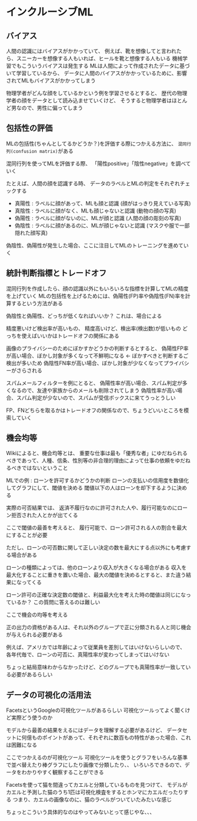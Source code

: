 # インクルーシブML

## バイアス

人間の認識にはバイアスがかかっていて、
例えば、靴を想像してと言われたら、スニーカーを想像する人もいれば、ヒールを靴と想像する人もいる
機械学習でもこういうバイアスは発生する
MLは人間によって作成されたデータに基づいて学習しているから、
データに人間のバイアスがかかっているために、影響されてMLもバイアスがかかってしまう

物理学者がどんな顔をしているかという例を学習させるとすると、
歴代の物理学者の顔をデータとして読み込ませていくけど、
そうすると物理学者はほとんど男なので、男性に偏ってしまう

## 包括性の評価

MLの包括性(ちゃんとしてるかどうか？)を評価する際につかえる方法に、
`混同行列(confusion matrix)`がある

混同行列を使ってMLを評価する際、
「陽性positive」「陰性negative」を調べていく

たとえば、人間の顔を認識する時、
データのラベルとMLの判定をそれぞれチェックする
- 真陽性 : ラベルに顔があって、MLも顔と認識             (顔がはっきり見えている写真)
- 真陰性 : ラベルに顔がなく、MLも顔じゃないと認識       (動物の顔の写真)
- 偽陽性 : ラベルに顔がないのに、MLが顔と認識           (人間の顔の彫刻の写真)
- 偽陰性 : ラベルに顔があるのに、MLが顔じゃないと認識   (マスクや服で一部隠れた顔写真)

偽陰性、偽陽性が発生した場合、ここに注目してMLのトレーニングを進めていく

## 統計判断指標とトレードオフ

混同行列を作成したら、顔の認識以外にもいろいろな指標を計算してMLの精度を上げていく
MLの包括性を上げるためには、偽陽性(FP)率や偽陰性(FN)率を計算するという方法がある

偽陰性と偽陽性、どっちが低くなればいいか？
これは、場合による

精度悪いけど検出率が高いもの、
精度高いけど、検出率(検出数)が低いもの
どっちを使えばいいかはトレードオフの関係にある

画像のプライバシーのためにぼかすかどうかの判断するとすると、
偽陽性FP率が高い場合、ぼかし対象が多くなって不鮮明になる ← ぼかすべきと判断するご検出が多いため
偽陰性FN率が高い場合、ぼかし対象が少なくなってプライバシーがさらされる

スパムメールフィルターを例にとると、
偽陽性率が高い場合、スパム判定が多くなるので、友達や家族からのメールも削除されてしまう
偽陰性率が高い場合、スパム判定が少ないので、スパムが受信ボックスに来てうっとうしい

FP、FNどちらを取るかはトレードオフの関係なので、ちょうどいいところを模索していく

## 機会均等

Wikiによると、機会均等とは、
重要な仕事は最も「優秀な者」にゆだねられるべきであって、人種、信条、性別等の非合理的理由によって仕事の依頼をゆだねるべきではないということ

MLでの例 : ローンを許可するかどうかの判断
ローンの支払いの信用度を数値化してグラフにして、閾値を決める
閾値以下の人はローンを却下するように決める

実際の可否結果では、
返済不履行なのに許可された人や、履行可能なのにローン拒否された人とかが出てくる

ここで閾値の最善を考えると、
履行可能で、ローン許可される人の割合を最大にすることが必要

ただし、ローンの可否数に関して正しい決定の数を最大にする点以外にも考慮する場合がある

ローンの種類によっては、他のローンより収入が大きくなる場合がある
収入を最大化することに重きを置いた場合、最大の閾値を決めるとすると、また違う結果になってくる

ローン許可の正確な決定数の閾値と、利益最大化を考えた時の閾値は同じになっているか？
この質問に答えるのは難しい

ここで機会の均等を考える

正の出力の資格がある人は、それ以外のグループで正に分類される人と同じ機会が与えられる必要がある

例えば、アメリカでは年齢によって従業員を差別してはいけないらしいので、
各年代毎で、ローンの可否に、真陽性率が変わってしまってはいけない

ちょっと結局意味わからなかったけど、どのグループでも真陽性率が一致している必要があるらしい

## データの可視化の活用法

FacetsというGoogleの可視化ツールがあるらしい
可視化ツールってよく聞くけど実際どう使うのか

モデルから最善の結果をえるにはデータを理解する必要があるけど、
データセットに何億ものポイントがあって、それぞれに数百もの特性があった場合、これは困難になる

ここでつかえるのが可視化ツール
可視化ツールを使うとグラフをいろんな基準で並べ替えたり棒グラフにしたり画像で分類したり、、
いろいろできるので、データをわかりやすく観察することができる

Facetsを使って猫を間違ってカエルと分類しているものを見つけて、
モデルがカエルと予測した猫のうち1匹は可視化検査をするとホンマにカエルだったりする
つまり、カエルの画像なのに、猫のラベルがついていたみたいな感じ

ちょっとこういう具体的なのはやってみないとって感じやな、、、